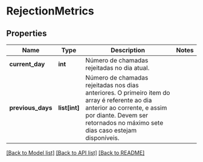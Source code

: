 # RejectionMetrics

## Properties
Name | Type | Description | Notes
------------ | ------------- | ------------- | -------------
**current_day** | **int** | Número de chamadas rejeitadas no dia atual. | 
**previous_days** | **list[int]** | Número de chamadas rejeitadas nos dias anteriores. O primeiro item do array é referente ao dia anterior ao corrente, e assim por diante. Devem ser retornados no máximo sete dias caso estejam disponíveis.​ | 

[[Back to Model list]](../README.md#documentation-for-models) [[Back to API list]](../README.md#documentation-for-api-endpoints) [[Back to README]](../README.md)

